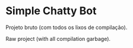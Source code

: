 # Simple Chatty Bot

Projeto bruto (com todos os lixos de compilação).

Raw project (with all compilation garbage).
